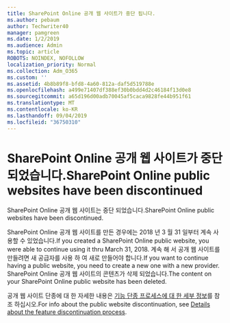```yaml
---
title: SharePoint Online 공개 웹 사이트가 중단 됩니다.
ms.author: pebaum
author: Techwriter40
manager: pamgreen
ms.date: 1/2/2019
ms.audience: Admin
ms.topic: article
ROBOTS: NOINDEX, NOFOLLOW
localization_priority: Normal
ms.collection: Adm_O365
ms.custom: ''
ms.assetid: 4b8b89f8-bfd8-4a60-812a-daf5d519788e
ms.openlocfilehash: a499e71407df388ef30b0bdd4d2c46184f13d0e8
ms.sourcegitcommit: a65d196d00adb70045af5caca9828fe44b951f61
ms.translationtype: MT
ms.contentlocale: ko-KR
ms.lasthandoff: 09/04/2019
ms.locfileid: "36750310"
---
```

# <a name="sharepoint-online-public-websites-have-been-discontinued"></a><span data-ttu-id="23b4b-102">SharePoint Online 공개 웹 사이트가 중단 되었습니다.</span><span class="sxs-lookup"><span data-stu-id="23b4b-102">SharePoint Online public websites have been discontinued</span></span>

<span data-ttu-id="23b4b-103">SharePoint Online 공개 웹 사이트는 중단 되었습니다.</span><span class="sxs-lookup"><span data-stu-id="23b4b-103">SharePoint Online public websites have been discontinued.</span></span>

<span data-ttu-id="23b4b-104">SharePoint Online 공개 웹 사이트를 만든 경우에는 2018 년 3 월 31 일부터 계속 사용할 수 있었습니다.</span><span class="sxs-lookup"><span data-stu-id="23b4b-104">If you created a SharePoint Online public website, you were able to continue using it thru March 31, 2018.</span></span> <span data-ttu-id="23b4b-105">계속 해 서 공개 웹 사이트를 만들려면 새 공급자를 사용 하 여 새로 만들어야 합니다.</span><span class="sxs-lookup"><span data-stu-id="23b4b-105">If you want to continue having a public website, you need to create a new one with a new provider.</span></span> <span data-ttu-id="23b4b-106">SharePoint Online 공개 웹 사이트의 콘텐츠가 삭제 되었습니다.</span><span class="sxs-lookup"><span data-stu-id="23b4b-106">The content on your SharePoint Online public website has been deleted.</span></span>

<span data-ttu-id="23b4b-107">공개 웹 사이트 단종에 대 한 자세한 내용은 [기능 단종 프로세스에 대 한 세부 정보](https://go.microsoft.com/fwlink/?linkid=866980)를 참조 하십시오.</span><span class="sxs-lookup"><span data-stu-id="23b4b-107">For info about the public website discontinuation, see [Details about the feature discontinuation process](https://go.microsoft.com/fwlink/?linkid=866980).</span></span>
